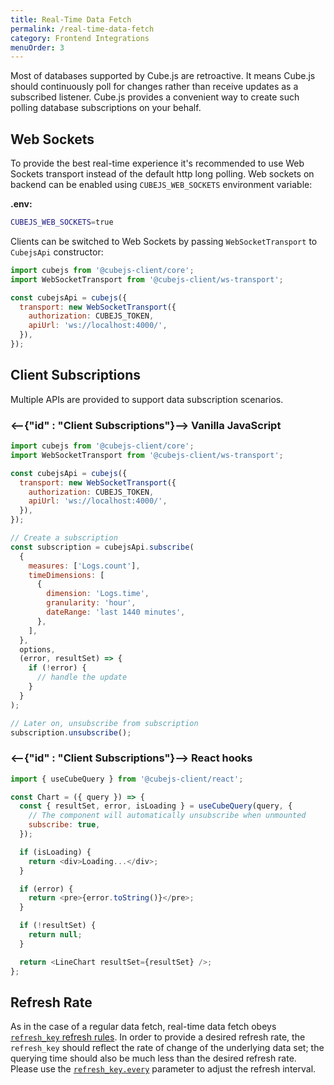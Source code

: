 ```yaml
---
title: Real-Time Data Fetch
permalink: /real-time-data-fetch
category: Frontend Integrations
menuOrder: 3
---
```


Most of databases supported by Cube.js are retroactive. It means Cube.js should
continuously poll for changes rather than receive updates as a subscribed
listener. Cube.js provides a convenient way to create such polling database
subscriptions on your behalf.

## Web Sockets

To provide the best real-time experience it's recommended to use Web Sockets
transport instead of the default http long polling. Web sockets on backend can
be enabled using `CUBEJS_WEB_SOCKETS` environment variable:

**.env:**

```bash
CUBEJS_WEB_SOCKETS=true
```

Clients can be switched to Web Sockets by passing `WebSocketTransport` to
`CubejsApi` constructor:

```javascript
import cubejs from '@cubejs-client/core';
import WebSocketTransport from '@cubejs-client/ws-transport';

const cubejsApi = cubejs({
  transport: new WebSocketTransport({
    authorization: CUBEJS_TOKEN,
    apiUrl: 'ws://localhost:4000/',
  }),
});
```

## Client Subscriptions

Multiple APIs are provided to support data subscription scenarios.

### <--{"id" : "Client Subscriptions"}--> Vanilla JavaScript

```javascript
import cubejs from '@cubejs-client/core';
import WebSocketTransport from '@cubejs-client/ws-transport';

const cubejsApi = cubejs({
  transport: new WebSocketTransport({
    authorization: CUBEJS_TOKEN,
    apiUrl: 'ws://localhost:4000/',
  }),
});

// Create a subscription
const subscription = cubejsApi.subscribe(
  {
    measures: ['Logs.count'],
    timeDimensions: [
      {
        dimension: 'Logs.time',
        granularity: 'hour',
        dateRange: 'last 1440 minutes',
      },
    ],
  },
  options,
  (error, resultSet) => {
    if (!error) {
      // handle the update
    }
  }
);

// Later on, unsubscribe from subscription
subscription.unsubscribe();
```

### <--{"id" : "Client Subscriptions"}--> React hooks

```javascript
import { useCubeQuery } from '@cubejs-client/react';

const Chart = ({ query }) => {
  const { resultSet, error, isLoading } = useCubeQuery(query, {
    // The component will automatically unsubscribe when unmounted
    subscribe: true,
  });

  if (isLoading) {
    return <div>Loading...</div>;
  }

  if (error) {
    return <pre>{error.toString()}</pre>;
  }

  if (!resultSet) {
    return null;
  }

  return <LineChart resultSet={resultSet} />;
};
```

## Refresh Rate

As in the case of a regular data fetch, real-time data fetch obeys
[`refresh_key` refresh rules](caching#refresh-keys). In order to provide a
desired refresh rate, the `refresh_key` should reflect the rate of change of the
underlying data set; the querying time should also be much less than the desired
refresh rate. Please use the
[`refresh_key.every`](/schema/reference/cube#refresh-key) parameter to adjust
the refresh interval.
